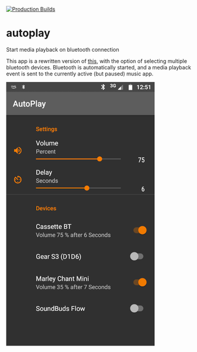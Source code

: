 [![Production Builds](https://github.com/jerleo/autoplay/actions/workflows/android_build.yml/badge.svg)](https://github.com/jerleo/autoplay/actions/workflows/android_build.yml)

# autoplay
Start media playback on bluetooth connection

This app is a rewritten version of [this](https://github.com/DaveOddy/AutoPlay), with the option of selecting multiple bluetooth devices. Bluetooth is automatically started, and a media playback event is sent to the currently active (but paused) music app.

![Screenshot](screenshot.png)
